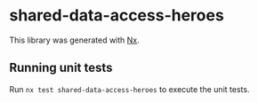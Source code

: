 # shared-data-access-heroes

This library was generated with [Nx](https://nx.dev).

## Running unit tests

Run `nx test shared-data-access-heroes` to execute the unit tests.
